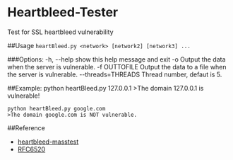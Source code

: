 Heartbleed-Tester
================

Test for SSL heartbleed vulnerability

##Usage
`heartBleed.py <network> [network2] [network3] ...`

###Options:
    -h, --help         show this help message and exit
    -o                 Output the data when the server is vulnerable.
    -f OUTTOFILE       Output the data to a file when the server is vulnerable.
    --threads=THREADS  Thread number, defaut is 5.

##Example:
    python heartBleed.py 127.0.0.1
    >The domain 127.0.0.1 is vulnerable!

    python heartBleed.py google.com
    >The domain google.com is NOT vulnerable.

##Reference
* [heartbleed-masstest](https://github.com/musalbas/heartbleed-masstest)
* [RFC6520](https://tools.ietf.org/html/rfc6520)

